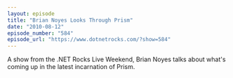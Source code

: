 ```yaml
---
layout: episode
title: "Brian Noyes Looks Through Prism"
date: "2010-08-12"
episode_number: "584"
episode_url: "https://www.dotnetrocks.com/?show=584"
---
```


A show from the .NET Rocks Live Weekend, Brian Noyes talks about what's coming up in the latest incarnation of Prism.
